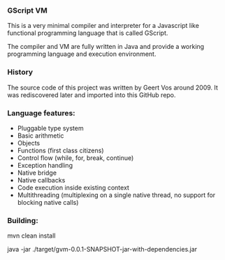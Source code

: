 ### GScript VM ###

This is a very minimal compiler and interpreter for a Javascript like functional programming language that is called GScript. 

The compiler and VM are fully written in Java and provide a working programming language and execution environment.

### History ###
The source code of this project was written by Geert Vos around 2009. It was rediscovered later and imported into this GitHub repo.  

### Language features: ###

* Pluggable type system
* Basic arithmetic
* Objects
* Functions (first class citizens)
* Control flow (while, for, break, continue)
* Exception handling
* Native bridge
* Native callbacks
* Code execution inside existing context
* Multithreading (multiplexing on a single native thread, no support for blocking native calls)

### Building: ###

mvn clean install

java -jar ./target/gvm-0.0.1-SNAPSHOT-jar-with-dependencies.jar <file>


